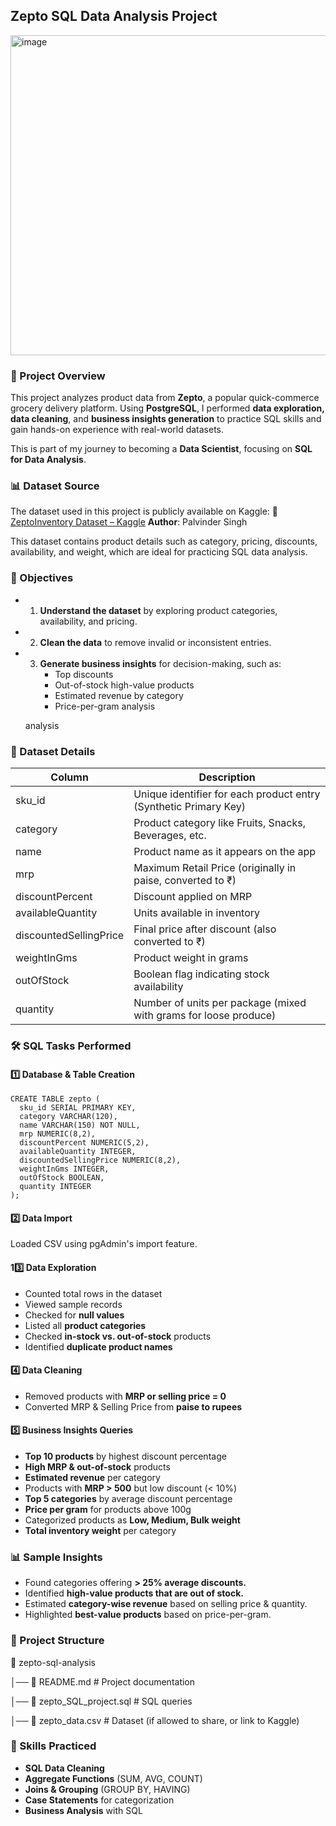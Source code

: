 ## Zepto SQL Data Analysis Project
 
 <img width="512" height="512" alt="image" src="https://github.com/user-attachments/assets/d252ec56-5832-4574-8e58-4a06d76bf271" />


### 📌 Project Overview

This project analyzes product data from **Zepto**, a popular quick-commerce grocery delivery platform.
Using **PostgreSQL**, I performed **data exploration, data cleaning**, and **business insights generation** to practice SQL skills and gain hands-on experience with real-world datasets.

This is part of my journey to becoming a **Data Scientist**, focusing on **SQL for Data Analysis**.

### 📊 Dataset Source

The dataset used in this project is publicly available on Kaggle:
📎[ZeptoInventory Dataset – Kaggle](https://www.kaggle.com/datasets/palvinder2006/zepto-inventory-dataset/data)
**Author**: Palvinder Singh

This dataset contains product details such as category, pricing, discounts, availability, and weight, which are ideal for practicing SQL data analysis.

### 🎯 Objectives

- 1. **Understand the dataset** by exploring product categories, availability, and pricing.
- 2. **Clean the data** to remove invalid or inconsistent entries.
- 3. **Generate business insights** for decision-making, such as:
        - Top discounts
        - Out-of-stock high-value products
        - Estimated revenue by category
        - Price-per-gram analysis

  analysis

### 📁 Dataset Details

| Column                 | Description                                                      |
| ---------------------- | ---------------------------------------------------------------  |
| sku\_id                | Unique identifier for each product entry (Synthetic Primary Key) |
| category               |  Product category like Fruits, Snacks, Beverages, etc.           |
| name                   | Product name as it appears on the app                            |
| mrp                    | Maximum Retail Price (originally in paise, converted to ₹)       |
| discountPercent        | Discount applied on MRP                                          |
| availableQuantity      | Units available in inventory                                     |
| discountedSellingPrice | Final price after discount (also converted to ₹)                 |
| weightInGms            | Product weight in grams                                          |
| outOfStock             | Boolean flag indicating stock availability                       |
| quantity               | Number of units per package (mixed with grams for loose produce) |


### 🛠 SQL Tasks Performed

#### 1️⃣ Database & Table Creation
```
CREATE TABLE zepto (
  sku_id SERIAL PRIMARY KEY,
  category VARCHAR(120),
  name VARCHAR(150) NOT NULL,
  mrp NUMERIC(8,2),
  discountPercent NUMERIC(5,2),
  availableQuantity INTEGER,
  discountedSellingPrice NUMERIC(8,2),
  weightInGms INTEGER,
  outOfStock BOOLEAN,
  quantity INTEGER
);
```
#### 2️⃣ Data Import
Loaded CSV using pgAdmin's import feature.

#### 13️⃣ Data Exploration
- Counted total rows in the dataset
- Viewed sample records
- Checked for **null values**
- Listed all **product categories**
- Checked **in-stock vs. out-of-stock** products
- Identified **duplicate product names**

#### 4️⃣ Data Cleaning
- Removed products with **MRP or selling price = 0**
- Converted MRP & Selling Price from **paise to rupees**

#### 5️⃣ Business Insights Queries
- **Top 10 products** by highest discount percentage
- **High MRP & out-of-stock** products
- **Estimated revenue** per category
- Products with **MRP > 500** but low discount (< 10%)
- **Top 5 categories** by average discount percentage
- **Price per gram** for products above 100g
- Categorized products as **Low, Medium, Bulk weight**
- **Total inventory weight** per category

### 📊 Sample Insights
- Found categories offering **> 25% average discounts.**
- Identified **high-value products that are out of stock.**
- Estimated **category-wise revenue** based on selling price & quantity.
- Highlighted **best-value products** based on price-per-gram.

### 📂 Project Structure

📁 zepto-sql-analysis

│── 📄 README.md       # Project documentation

│── 📄 zepto_SQL_project.sql       # SQL queries

│── 📄 zepto_data.csv  # Dataset (if allowed to share, or link to Kaggle)

### 🧠 Skills Practiced
- **SQL Data Cleaning**
- **Aggregate Functions** (SUM, AVG, COUNT)
- **Joins & Grouping** (GROUP BY, HAVING)
- **Case Statements** for categorization
- **Business Analysis** with SQL
